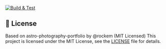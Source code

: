 [![Build & Test](https://github.com/rockem/astro-photography-portfolio/actions/workflows/test.yml/badge.svg)](https://github.com/michalroziel/stillstories/actions/workflows/test.yml)

## 📄 License

Based on astro-photography-portfolio by @rockem (MIT Licensed)
This project is licensed under the MIT License, see the [LICENSE](LICENSE) file for details.
